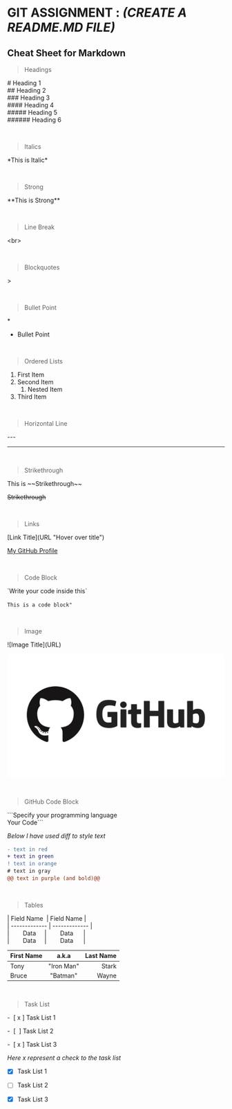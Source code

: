 # GIT ASSIGNMENT : ***(CREATE A README.MD FILE)***

## Cheat Sheet for **Markdown**


> Headings 

\# Heading 1
<br>
\## Heading 2
<br>
\### Heading 3
<br>
\#### Heading 4
<br>
\##### Heading 5
<br>
\###### Heading 6

<br>

> Italics

\*This is Italic*

<br>

> Strong

\*\*This is Strong**

<br>

> Line Break

\<br>

<br>

> Blockquotes

\> 

<br>

> Bullet Point

\*
* Bullet Point

<br>

> Ordered Lists

1. First Item
2. Second Item
   1. Nested Item
3. Third Item

<br>

> Horizontal Line

\---

---

<br>

> Strikethrough

This is \~~Strikethrough~~

~~Strikethrough~~

<br>

> Links

\[Link Title](URL "Hover over title")

[My GitHub Profile](https://github.com/Mitesh-1710)

<br>

> Code Block

\`Write your code inside this\`

`This is a code block"`

<br>

> Image

\!\[Image Title](URL)

![GitHub](GitHub.jpeg "GitHub")

<br>

> GitHub Code Block

\```Specify your programming language  
 Your Code```
 
 *Below I have used diff to style text*
```diff
- text in red
+ text in green
! text in orange
# text in gray
@@ text in purple (and bold)@@
```
<br>

> Tables

\|&nbsp;Field Name &nbsp;|&nbsp;Field Name&nbsp;|
<br>
\|&nbsp;-------------&nbsp;|&nbsp;-------------&nbsp;|
<br>
\|&nbsp; &nbsp; &nbsp; &nbsp; Data &nbsp; &nbsp; |&nbsp; &nbsp; &nbsp; &nbsp; Data&nbsp; &nbsp; &nbsp; |  
\|&nbsp; &nbsp; &nbsp; &nbsp; Data &nbsp; &nbsp; |&nbsp; &nbsp; &nbsp; &nbsp; Data&nbsp; &nbsp; &nbsp; |

| First Name      | a.k.a | Last Name    |
| :---        |    :----:   |          ---: |
| Tony      |"Iron Man"      | Stark   |
| Bruce   | "Batman"       | Wayne      |

<br>

> Task List

\-&nbsp; \[&nbsp;x ] Task List 1

\-&nbsp; \[&nbsp; ] Task List 2

\-&nbsp; \[&nbsp;x ] Task List 3

*Here x represent a check to the task list*

- [x] Task List 1

- [ ] Task List 2

- [x] Task List 3











